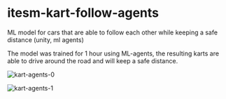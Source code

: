 # itesm-kart-follow-agents
ML model for cars that are able to follow each other while keeping a safe distance (unity, ml agents)

The model was trained for 1 hour using ML-agents, the resulting karts
are able to drive around the road and will keep a safe distance.

![kart-agents-0](https://user-images.githubusercontent.com/40474768/205760450-2cf3c9f1-87db-498a-980a-5c2fadabdd89.gif)

![kart-agents-1](https://user-images.githubusercontent.com/40474768/205760467-a07a8555-7228-4b13-b805-9ebe0cf9ae2e.gif)

